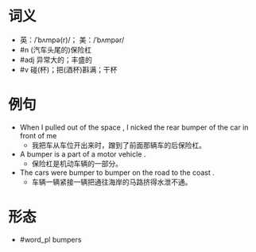 # 词义
- 英：/ˈbʌmpə(r)/； 美：/ˈbʌmpər/
- #n (汽车头尾的)保险杠
- #adj 异常大的；丰盛的
- #v 碰(杯)；把(酒杯)斟满；干杯
# 例句
- When I pulled out of the space , I nicked the rear bumper of the car in front of me
	- 我把车从车位开出来时，蹭到了前面那辆车的后保险杠。
- A bumper is a part of a motor vehicle .
	- 保险杠是机动车辆的一部分。
- The cars were bumper to bumper on the road to the coast .
	- 车辆一辆紧接一辆把通往海岸的马路挤得水泄不通。
# 形态
- #word_pl bumpers

